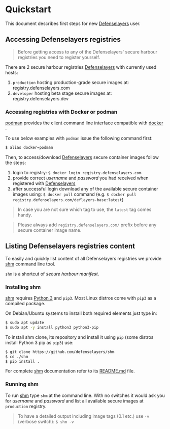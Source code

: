 # Quickstart
This document describes first steps for new [Defenselayers](https://defenselayers.com)  user.

## Accessing Defenselayers registries

> Before getting access to any of the Defenselayers' secure harbour registries you need to register yourself.

There are 2 secure harbour registries [Defenselayers](https://defenselayers.com) with currently used hosts:

1. `production` hosting production-grade secure images at: registry.defenselayers.com
1. `developer` hosting beta stage secure images at: registry.defenselayers.dev

### Accessing registries with Docker or podman
[podman](https://podman.io/) provides the client command line interface compatible with [docker](https://www.docker.com/) . 

To use below examples with `podman` issue the following command first:

```bash
$ alias docker=podman
```

Then, to access/download [Defenselayers](https://defenselayers.com) secure container images follow the steps:

1. login to registry: `$ docker login registry.defenselayers.com` 
1. provide correct _username_ and _password_ you had received when registered with [Defenselayers](https://defenselayers.com)
1. after successful login download any of the available secure container images using: `$ docker pull` command (e.g. `$ docker pull registry.defenselayers.com/deflayers-base:latest`)

> In case you are not sure which tag to use, the `latest` tag comes handy.

> Please always add `registry.defenselayers.com/` prefix before any secure container image name. 

## Listing Defenselayers registries content
To easily and quickly list content of all Defenselayers registries we provide 
[shm](https://github.com/defenselayers/shm) command line tool.

`shm` is a shortcut of _secure harbour manifest_. 

### Installing shm
[shm](https://github.com/defenselayers/shm) requires [Python 3](https://www.python.org/) and `pip3`. Most Linux
distros come with `pip3` as a compiled package. 

On Debian/Ubuntu systems to install both required elements just type in:

```bash
$ sudo apt update
$ sudo apt -y install python3 python3-pip
```

To install shm clone, its repository and install it using `pip` (some distros install Python 3 pip as `pip3`) use:

```bash
$ git clone https://github.com/defenselayers/shm
$ cd ./shm
$ pip install .
``` 

For complete [shm](https://github.com/defenselayers/shm)  documentation refer to its
[README.md](https://github.com/defenselayers/shm/blob/master/README.md) file.

### Running shm
To run [shm](https://github.com/defenselayers/shm) type `shm` at the command line. With no switches it would
ask you for _username_ and _password_ and list all available secure images at `production` registry. 

> To have a detailed output including image tags (0.1 etc.) use `-v` (verbose switch):
> `$ shm -v`
